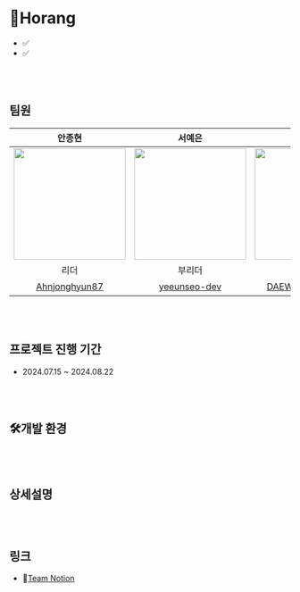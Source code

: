 # 🐯Horang

- ✅
- ✅

<br/><br/>

## 팀원

|                                   안종현                                    |                                   서예은                                   |                                    양대우                                    |                                 김지환                                 |                                 김운성                                 |                                                       이지원                                                        |
| :-------------------------------------------------------------------------: | :------------------------------------------------------------------------: | :--------------------------------------------------------------------------: | :--------------------------------------------------------------------: | :--------------------------------------------------------------------: | :-----------------------------------------------------------------------------------------------------------------: |
| <img src="https://avatars.githubusercontent.com/Ahnjonghyun87" width="200"> | <img src="https://avatars.githubusercontent.com/yeeunseo-dev" width="200"> | <img src="https://avatars.githubusercontent.com/DAEWOOYANG0310" width="200"> | <img src="https://avatars.githubusercontent.com/RingKim1" width="200"> | <img src="https://avatars.githubusercontent.com/host2024" width="200"> | <img src="https://velog.velcdn.com/images/kgh9393/post/6c46eafe-a8ec-4dba-98ef-c3435e0dcfc0/image.png" width="200"> |
|                                    리더                                     |                                   부리더                                   |                                     팀원                                     |                                  팀원                                  |                                  팀원                                  |                                                      디자이너                                                       |
|              [Ahnjonghyun87](https://github.com/Ahnjonghyun87)              |              [yeeunseo-dev](https://github.com/yeeunseo-dev)               |             [DAEWOOYANG0310](https://github.com/DAEWOOYANG0310)              |                [RingKim1](https://github.com/RingKim1)                 |                [host2024](https://github.com/host2024)                 |                                                     [이지원]()                                                      |

<br/><br/>

## 프로젝트 진행 기간

- 2024.07.15 ~ 2024.08.22

<br/><br/>

## 🛠️개발 환경

<br/><br/>

## 상세설명

<br/><br/>

## 링크

- 🔗[Team Notion](https://www.notion.so/teamsparta/B_4-366aa6b8804f48f6b39d982da0ea084c)
